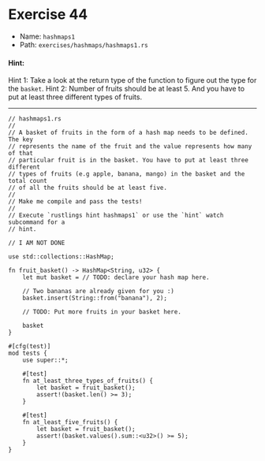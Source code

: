 # Exercise 44

- Name: ```hashmaps1```
- Path: ```exercises/hashmaps/hashmaps1.rs```
#### Hint: 

Hint 1: Take a look at the return type of the function to figure out
  the type for the `basket`.
Hint 2: Number of fruits should be at least 5. And you have to put
  at least three different types of fruits.



---



```rust,editable
// hashmaps1.rs
//
// A basket of fruits in the form of a hash map needs to be defined. The key
// represents the name of the fruit and the value represents how many of that
// particular fruit is in the basket. You have to put at least three different
// types of fruits (e.g apple, banana, mango) in the basket and the total count
// of all the fruits should be at least five.
//
// Make me compile and pass the tests!
//
// Execute `rustlings hint hashmaps1` or use the `hint` watch subcommand for a
// hint.

// I AM NOT DONE

use std::collections::HashMap;

fn fruit_basket() -> HashMap<String, u32> {
    let mut basket = // TODO: declare your hash map here.

    // Two bananas are already given for you :)
    basket.insert(String::from("banana"), 2);

    // TODO: Put more fruits in your basket here.

    basket
}

#[cfg(test)]
mod tests {
    use super::*;

    #[test]
    fn at_least_three_types_of_fruits() {
        let basket = fruit_basket();
        assert!(basket.len() >= 3);
    }

    #[test]
    fn at_least_five_fruits() {
        let basket = fruit_basket();
        assert!(basket.values().sum::<u32>() >= 5);
    }
}

```
